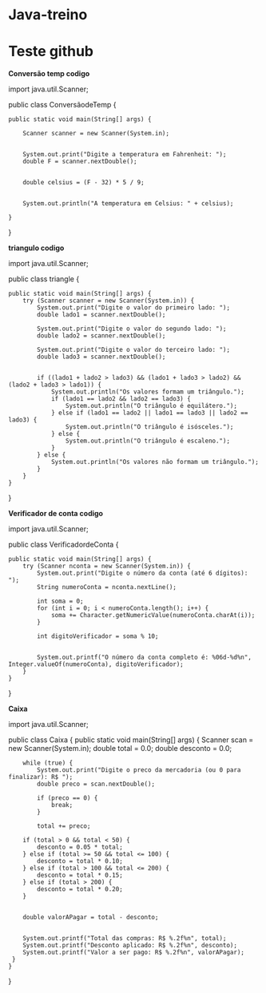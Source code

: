 # Java-treino

# Teste github #
**Conversão temp codigo**

import java.util.Scanner;

public class ConversãodeTemp {

    public static void main(String[] args) {

        Scanner scanner = new Scanner(System.in);

        
        System.out.print("Digite a temperatura em Fahrenheit: ");
        double F = scanner.nextDouble();

    
        double celsius = (F - 32) * 5 / 9;

 
        System.out.println("A temperatura em Celsius: " + celsius);

    }
}

**triangulo codigo**

import java.util.Scanner;


public class triangle {

    public static void main(String[] args) {
        try (Scanner scanner = new Scanner(System.in)) {
            System.out.print("Digite o valor do primeiro lado: ");
            double lado1 = scanner.nextDouble();
            
            System.out.print("Digite o valor do segundo lado: ");
            double lado2 = scanner.nextDouble();
            
            System.out.print("Digite o valor do terceiro lado: ");
            double lado3 = scanner.nextDouble();
            
            
            if ((lado1 + lado2 > lado3) && (lado1 + lado3 > lado2) && (lado2 + lado3 > lado1)) {
                System.out.println("Os valores formam um triângulo.");
                if (lado1 == lado2 && lado2 == lado3) {
                    System.out.println("O triângulo é equilátero.");
                } else if (lado1 == lado2 || lado1 == lado3 || lado2 == lado3) {
                    System.out.println("O triângulo é isósceles.");
                } else {
                    System.out.println("O triângulo é escaleno.");
                }
            } else {
                System.out.println("Os valores não formam um triângulo.");
            }
        }
    }
}

**Verificador de conta codigo**

import java.util.Scanner;

public class VerificadordeConta {

    public static void main(String[] args) {
        try (Scanner nconta = new Scanner(System.in)) {
            System.out.print("Digite o número da conta (até 6 dígitos): ");
            String numeroConta = nconta.nextLine();
            
            int soma = 0;
            for (int i = 0; i < numeroConta.length(); i++) {
                soma += Character.getNumericValue(numeroConta.charAt(i));
            }
            
            int digitoVerificador = soma % 10;
            
            
            System.out.printf("O número da conta completo é: %06d-%d%n", Integer.valueOf(numeroConta), digitoVerificador);
        }
    }
}

**Caixa**

import java.util.Scanner;

public class Caixa {
    public static void main(String[] args) {
        Scanner scan = new Scanner(System.in);
        double total = 0.0;
        double desconto = 0.0;

 
        while (true) {
            System.out.print("Digite o preco da mercadoria (ou 0 para finalizar): R$ ");
            double preco = scan.nextDouble();
            
            if (preco == 0) {
                break;
            }

            total += preco;

        if (total > 0 && total < 50) {
            desconto = 0.05 * total; 
        } else if (total >= 50 && total <= 100) {
            desconto = total * 0.10;
        } else if (total > 100 && total <= 200) {
            desconto = total * 0.15; 
        } else if (total > 200) {
            desconto = total * 0.20;
        }


        double valorAPagar = total - desconto;


        System.out.printf("Total das compras: R$ %.2f%n", total);
        System.out.printf("Desconto aplicado: R$ %.2f%n", desconto);
        System.out.printf("Valor a ser pago: R$ %.2f%n", valorAPagar);
     }
    }
}
